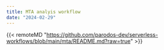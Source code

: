 ```yaml
---
title: MTA analyis workflow
date: "2024-02-29"
---
```


{{< remoteMD "https://github.com/parodos-dev/serverless-workflows/blob/main/mta/README.md?raw=true" >}}
